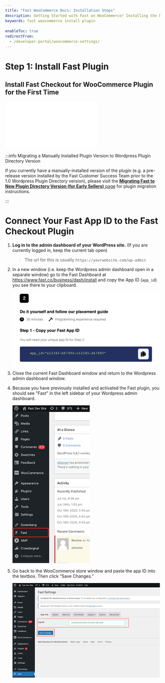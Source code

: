 ```yaml
---
title: "Fast WooCommerce Docs: Installation Steps"
description: Getting Started with Fast on WooCommerce! Installing the Fast Plugin.
keywords: fast woocommerce install plugin

enableToc: true
redirectFrom:
  - /developer-portal/woocommerce-settings/
---
```


# Step 1: Install Fast Plugin

## Install Fast Checkout for WooCommerce Plugin for the First Time

<embed src="/reusables/for-developers/_platform_woocommerce_wordpress_plugin_initial_install.md" />

:::info Migrating a Manually Installed Plugin Version to Wordpress Plugin Directory Version

If you currently have a manually-installed version of the plugin (e.g. a pre-release version installed by the Fast Customer Success Team prior to the 1.0 Wordpress Plugin Directory version), please visit the [**Migrating Fast to New Plugin Directory Version (for Early Sellers)** page](../wordpress-plugin/migrating.md) for plugin migration instructions.

:::

# Connect Your Fast App ID to the Fast Checkout Plugin

1. **Log in to the admin dashboard of your WordPress site.** (If you are currently logged in, keep the current tab open)

   > The url for this is usually `https://yourwebsite.com/wp-admin`

2. In a new window (i.e. keep the Wordpress admin dashboard open in a separate window) go to the Fast Dashboard at https://www.fast.co/business/dash/install and copy the App ID (`app_id`) you see there to your clipboard.

   ![App ID](images/woocommerce-install2.png)

3. Close the current Fast Dashboard window and return to the Wordpress admin dashboard window.

4. Because you have previously installed and activated the Fast plugin, you should see "Fast" in the left sidebar of your Wordpress admin dashboard.

   ![Fast Plugin in Wordpress WooCommerce Admin Dashboard Sidebar](images/woocommerce-install1.png)

5. Go back to the WooCommerce store window and paste the app ID into the textbox. Then click “Save Changes.”

   ![App ID Form in Wordpress WooCommerce Admin Dashboard](images/woocommerce-install3.png)

